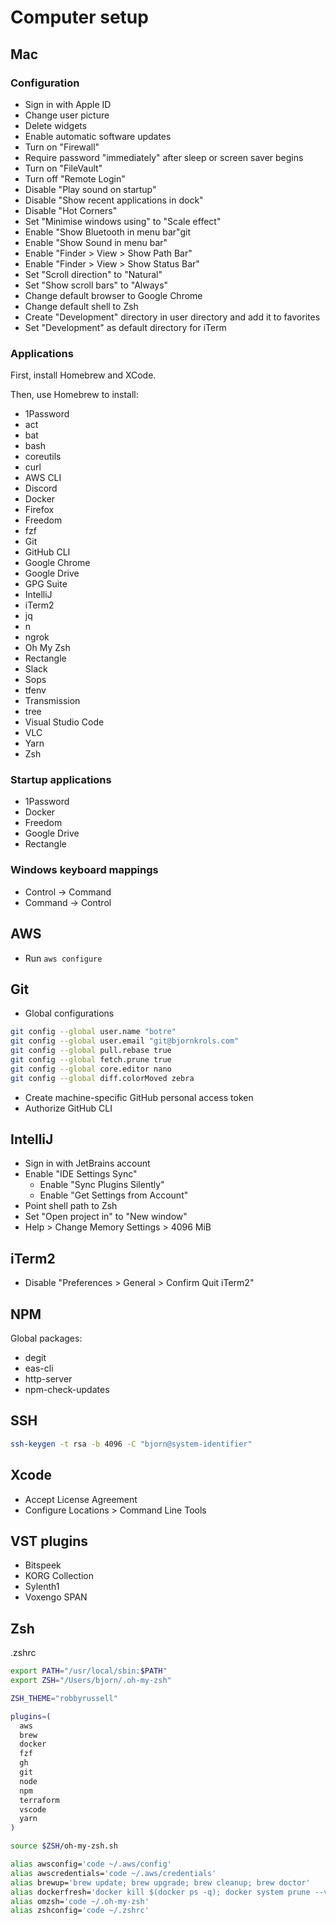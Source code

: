 # Computer setup

## Mac

### Configuration

* Sign in with Apple ID
* Change user picture
* Delete widgets
* Enable automatic software updates
* Turn on "Firewall"
* Require password "immediately" after sleep or screen saver begins
* Turn on "FileVault"
* Turn off "Remote Login"
* Disable "Play sound on startup"
* Disable "Show recent applications in dock"
* Disable "Hot Corners"
* Set "Minimise windows using" to "Scale effect"
* Enable "Show Bluetooth in menu bar"git
* Enable "Show Sound in menu bar"
* Enable "Finder > View > Show Path Bar"
* Enable "Finder > View > Show Status Bar"
* Set "Scroll direction" to "Natural"
* Set "Show scroll bars" to "Always"
* Change default browser to Google Chrome
* Change default shell to Zsh
* Create "Development" directory in user directory and add it to favorites
* Set "Development" as default directory for iTerm

### Applications

First, install Homebrew and XCode.

Then, use Homebrew to install:

* 1Password
* act
* bat
* bash
* coreutils
* curl
* AWS CLI
* Discord
* Docker
* Firefox
* Freedom
* fzf
* Git
* GitHub CLI
* Google Chrome
* Google Drive
* GPG Suite
* IntelliJ
* iTerm2
* jq
* n
* ngrok
* Oh My Zsh
* Rectangle
* Slack
* Sops
* tfenv
* Transmission
* tree
* Visual Studio Code
* VLC
* Yarn
* Zsh

### Startup applications

* 1Password
* Docker
* Freedom
* Google Drive
* Rectangle

### Windows keyboard mappings

* Control -> Command
* Command -> Control

## AWS

* Run `aws configure`

## Git

* Global configurations

```bash
git config --global user.name "botre"
git config --global user.email "git@bjornkrols.com"
git config --global pull.rebase true
git config --global fetch.prune true
git config --global core.editor nano
git config --global diff.colorMoved zebra
```

* Create machine-specific GitHub personal access token
* Authorize GitHub CLI

## IntelliJ

* Sign in with JetBrains account
* Enable "IDE Settings Sync"
    * Enable "Sync Plugins Silently"
    * Enable "Get Settings from Account"
* Point shell path to Zsh
* Set "Open project in" to "New window"
* Help > Change Memory Settings > 4096 MiB

## iTerm2

* Disable "Preferences > General > Confirm Quit iTerm2"

## NPM

Global packages:

* degit
* eas-cli
* http-server
* npm-check-updates

## SSH

```bash
ssh-keygen -t rsa -b 4096 -C "bjorn@system-identifier"
```

## Xcode

- Accept License Agreement
- Configure Locations > Command Line Tools

## VST plugins

* Bitspeek
* KORG Collection
* Sylenth1
* Voxengo SPAN

## Zsh

.zshrc

```bash
export PATH="/usr/local/sbin:$PATH"
export ZSH="/Users/bjorn/.oh-my-zsh"

ZSH_THEME="robbyrussell"

plugins=(
  aws
  brew
  docker
  fzf
  gh
  git
  node
  npm
  terraform
  vscode
  yarn
)

source $ZSH/oh-my-zsh.sh

alias awsconfig='code ~/.aws/config'
alias awscredentials='code ~/.aws/credentials'
alias brewup='brew update; brew upgrade; brew cleanup; brew doctor'
alias dockerfresh='docker kill $(docker ps -q); docker system prune --volumes --force'
alias omzsh='code ~/.oh-my-zsh'
alias zshconfig='code ~/.zshrc'
```

